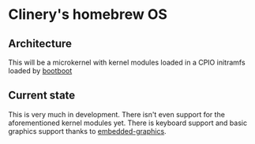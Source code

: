 # Clinery's homebrew OS
## Architecture
This will be a microkernel with kernel modules loaded in a CPIO initramfs loaded by [bootboot](https://gitlab.com/bztsrc/bootboot)

## Current state
This is very much in development. There isn't even support for the aforementioned kernel modules yet.
There is keyboard support and basic graphics support thanks to [embedded-graphics](https://crates.io/crates/embedded-graphics).
